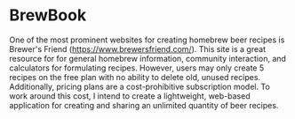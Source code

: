 # BrewBook
One of the most prominent websites for creating homebrew beer recipes is Brewer's Friend (https://www.brewersfriend.com/).
This site is a great resource for for general homebrew information, community interaction, and calculators for formulating
recipes. However, users may only create 5 recipes on the free plan with no ability to delete old, unused recipes. Additionally,
pricing plans are a cost-prohibitive subscription model. To work around this cost, I intend to create a lightweight,
web-based application for creating and sharing an unlimited quantity of beer recipes.